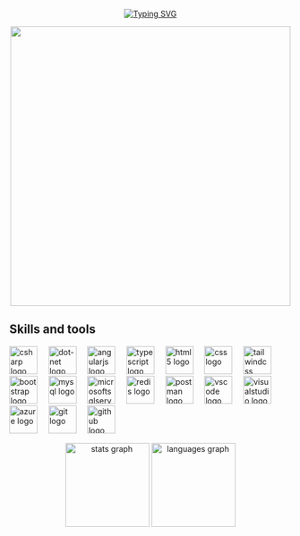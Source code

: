 <p align="center">
  <a href="[https://git.io/typing-svg](https://github.com/adrian-lys-dev)">
    <img src="https://readme-typing-svg.demolab.com?font=Fira+Code&pause=1000&center=true&vCenter=true&multiline=true&repeat=false&width=435&height=80&lines=Hello+there%2C+fancy+see+you+here+%F0%9F%A4%99+" alt="Typing SVG" />
  </a>
</p>

<p align="center">
  <img height="500" src="https://images.steamusercontent.com/ugc/2438013375536940927/D370DBF7BFC83ED36F783F08A598FFF3E71A1D61/?imw=5000&imh=5000&ima=fit&impolicy=Letterbox&imcolor=%23000000&letterbox=false"  />
</p>

<h2 align="left">Skills and tools</h2>

<p align="left">
  <img src="https://cdn.jsdelivr.net/gh/devicons/devicon/icons/csharp/csharp-original.svg" height="50" alt="csharp logo" />&nbsp;&nbsp;&nbsp;&nbsp;
  <img src="https://skillicons.dev/icons?i=dotnet" height="50" alt="dot-net logo" />&nbsp;&nbsp;&nbsp;&nbsp;
  <img src="https://skillicons.dev/icons?i=angular" height="50" alt="angularjs logo" />&nbsp;&nbsp;&nbsp;&nbsp;
  <img src="https://skillicons.dev/icons?i=ts" height="50" alt="typescript logo" />&nbsp;&nbsp;&nbsp;&nbsp;
  <img src="https://skillicons.dev/icons?i=html" height="50" alt="html5 logo" />&nbsp;&nbsp;&nbsp;&nbsp;
  <img src="https://cdn.jsdelivr.net/gh/devicons/devicon/icons/css3/css3-original.svg" height="50" alt="css logo" />&nbsp;&nbsp;&nbsp;&nbsp;
  <img src="https://skillicons.dev/icons?i=tailwind" height="50" alt="tailwindcss logo" />&nbsp;&nbsp;&nbsp;&nbsp;
  <img src="https://skillicons.dev/icons?i=bootstrap" height="50" alt="bootstrap logo" />&nbsp;&nbsp;&nbsp;&nbsp;
  <img src="https://skillicons.dev/icons?i=mysql" height="50" alt="mysql logo" />&nbsp;&nbsp;&nbsp;&nbsp;
  <img src="https://cdn.jsdelivr.net/gh/devicons/devicon/icons/microsoftsqlserver/microsoftsqlserver-plain.svg" height="50" alt="microsoftsqlserver logo" />&nbsp;&nbsp;&nbsp;&nbsp;
  <img src="https://skillicons.dev/icons?i=redis" height="50" alt="redis logo" />&nbsp;&nbsp;&nbsp;&nbsp;
  <img src="https://skillicons.dev/icons?i=postman" height="50" alt="postman logo" />&nbsp;&nbsp;&nbsp;&nbsp;
  <img src="https://skillicons.dev/icons?i=vscode" height="50" alt="vscode logo" />&nbsp;&nbsp;&nbsp;&nbsp;
  <img src="https://skillicons.dev/icons?i=visualstudio" height="50" alt="visualstudio logo" />&nbsp;&nbsp;&nbsp;&nbsp;
  <img src="https://skillicons.dev/icons?i=azure" height="50" alt="azure logo" />&nbsp;&nbsp;&nbsp;&nbsp;
  <img src="https://skillicons.dev/icons?i=git" height="50" alt="git logo" />&nbsp;&nbsp;&nbsp;&nbsp;
  <img src="https://skillicons.dev/icons?i=github" height="50" alt="github logo" />
</p>


<p align="center">
  <img src="https://github-readme-stats.vercel.app/api?username=adrian-lys-dev&hide_title=false&hide_rank=true&show_icons=true&include_all_commits=true&count_private=true&disable_animations=false&theme=tokyonight&locale=en&hide_border=false&order=1" height="150" alt="stats graph"  />
  <img src="https://github-readme-stats.vercel.app/api/top-langs?username=adrian-lys-dev&locale=en&hide_title=false&layout=compact&card_width=320&langs_count=8&theme=tokyonight&hide_border=false&order=2" height="150" alt="languages graph"  />
</p>
